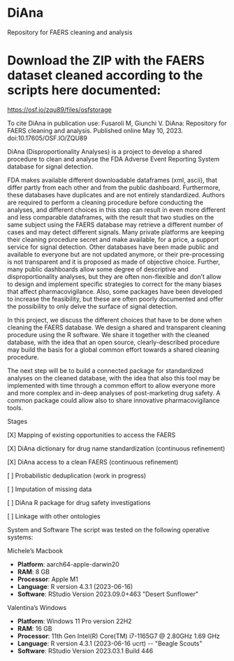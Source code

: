 # DiAna
Repository for FAERS cleaning and analysis

# Download the ZIP with the FAERS dataset cleaned according to the scripts here documented: 
https://osf.io/zqu89/files/osfstorage

To cite DiAna in publication use:
Fusaroli M, Giunchi V. DiAna: Repository for FAERS cleaning and analysis.
Published online May 10, 2023. doi:10.17605/OSF.IO/ZQU89



DiAna (Disproportionality Analyses) is a project to develop a shared procedure to clean and analyse the FDA Adverse Event Reporting System database for signal detection.

FDA makes available different downloadable dataframes (xml, ascii), that differ partly from each other and from the public dashboard. Furthermore, these databases have duplicates and are not entirely standardized. Authors are required to perform a cleaning procedure before conducting the analyses, and different choices in this step can result in even more different and less comparable dataframes, with the result that two studies on the same subject using the FAERS database may retrieve a different number of cases and may detect different signals. Many private platforms are keeping their cleaning procedure secret and make available, for a price, a support service for signal detection. Other databases have been made public and available to everyone but are not updated anymore, or their pre-processing is not transparent and it is proposed as made of objective choice. Further, many public dashboards allow some degree of descriptive and disproportionality analyses, but they are often non-flexible and don’t allow to design and implement specific strategies to correct for the many biases that affect pharmacovigilance. Also, some packages have been developed to increase the feasibility, but these are often poorly documented and offer the possibility to only delve the surface of signal detection.

In this project, we discuss the different choices that have to be done when cleaning the FAERS database. We design a shared and transparent cleaning procedure using the R software. We share it together with the cleaned database, with the idea that an open source, clearly-described procedure may build the basis for a global common effort towards a shared cleaning procedure.

The next step will be to build a connected package for standardized analyses on the cleaned database, with the idea that also this tool may be implemented with time through a common effort to allow everyone more and more complex and in-deep analyses of post-marketing drug safety. A common package could allow also to share innovative pharmacovigilance tools.


Stages

[X] Mapping of existing opportunities to access the FAERS

[X] DiAna dictionary for drug name standardization (continuous refinement)

[X] DiAna access to a clean FAERS (continuous refinement)

[ ] Probabilistic deduplication (work in progress)

[ ] Imputation of missing data

[ ] DiAna R package for drug safety investigations

[ ] Linkage with other ontologies


System and Software
The script was tested on the following operative systems:

Michele’s Macbook

- **Platform**: aarch64-apple-darwin20
- **RAM**: 8 GB
- **Processor**: Apple M1
- **Language**: R version 4.3.1 (2023-06-16)
- **Software**: RStudio Version 2023.09.0+463 "Desert Sunflower"

Valentina’s Windows

- **Platform**: Windows 11 Pro version 22H2
- **RAM**: 16 GB
- **Processor**: 11th Gen Intel(R) Core(TM) i7-1165G7 @ 2.80GHz   1.69 GHz
- **Language**: R version 4.3.1 (2023-06-16 ucrt) -- "Beagle Scouts"
- **Software**: RStudio Version 2023.03.1 Build 446




